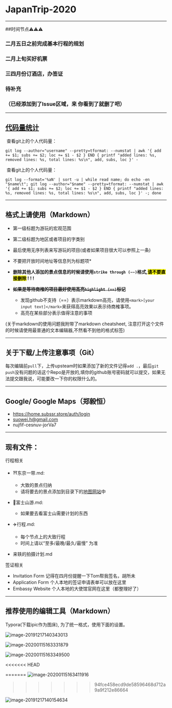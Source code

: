 # JapanTrip-2020
---
##时间节点⚠️⚠️⚠️
### 二月五日之前完成基本行程的规划
### 二月上旬买好机票
### 三四月份订酒店，办签证
### 待补充

### （已经添加到了Issue区域，来 你看到了就删了吧）

---

## [代码量统计](https://segmentfault.com/a/1190000008542123)

​	查看git上的个人代码量：

```
git log --author="username" --pretty=tformat: --numstat | awk '{ add += $1; subs += $2; loc += $1 - $2 } END { printf "added lines: %s, removed lines: %s, total lines: %s\n", add, subs, loc }' -
```

​	查看git上的个人代码量：

```
git log --format='%aN' | sort -u | while read name; do echo -en "$name\t"; git log --author="$name" --pretty=tformat: --numstat | awk '{ add += $1; subs += $2; loc += $1 - $2 } END { printf "added lines: %s, removed lines: %s, total lines: %s\n", add, subs, loc }' -; done
```

---

## 格式上请使用（Markdown）
- 第一级标题为游玩的宏观范围

- 第二级标题为地区或者项目的字类别

- 最后使用无序列表来写游玩的项目(或者如果项目很大可以参照上一条)

- 不要把开放时间地址等信息列为标题项*
-  **删除其他人添加的景点信息的时候请使用`strike through (~~)`格式,<mark>请不要直接删除</mark> ! ! !**
- ~~**如果是等待商榷的项目最好使用高亮`highlight (==)`标记**~~
    - 发现github不支持（==）表示markdown高亮，请使用`<mark>[your input text]</mark>`来获得高亮效果以表示待商榷事项。
    - 高亮在某些部分表示值得注意的事项

(关于markdown的使用问题我附带了markdown cheatsheet, 注意打开这个文件的时候请使用最普通的文本编辑器,不然看不到他的格式标签)

---

## 关于下载/上传注意事项（Git）

每次编辑前`pull`下，上传upsteam时如果添加了新的文件记得`add .`，最后`git push`没有问题的话这个Repo是开放的,填你的github账号密码就可以提交，如果无法提交跟我说，可能要改一下你的权限什么的。

---

## Google/ Google Maps（郑毅恒）

- https://home.subssr.store/auth/login 
- suowei.h@gmail.com 
- nujfif-cesnuv-jorVa7

---

## 现有文件：

行程相关

- ⛩东京一带.md: 
    - 大致的景点归纳
    - 请将要去的景点添加到目录下的[地图网站](https://drive.google.com/open?id=1dLZIDPDTCEggfbseCkc7ACiNJ22XU7Aw&usp=sharing)中

- 🗻富士山游.md:
    - 如果要去看富士山需要计划的东西

- ✈️行程.md:
    - 每个节点上的大致行程
    - 时间上请以“至多/最晚/最久/最慢” 为准
- 来轶的拍摄计划.md


签证相关

- Invitation Form 记得在四月份提醒一下Tom帮我签名，胡所未
- Application Form 个人本地的签证申请表单可以放在这里
- Embassy Website 个人本地的大使馆官网在这里（都整理好了）

---

## 推荐使用的编辑工具（Markdown） 

  Typora(下载ipic作为图床), 为了统一格式，使用下面的设置。

![image-20191217140343013](https://tva1.sinaimg.cn/large/006tNbRwgy1g9zonynh8lj30jq0jo0zo.jpg)

![image-20200115163331879](https://tva1.sinaimg.cn/large/006tNbRwly1gaxbyqvdopj31240q8tb5.jpg)

![image-20200115163349500](https://tva1.sinaimg.cn/large/006tNbRwly1gaxbz1cum4j31320qwwjc.jpg)

<<<<<<< HEAD

=======
![image-20200115163411916](https://tva1.sinaimg.cn/large/006tNbRwly1gaxbzfiuu9j312o0puaec.jpg)
>>>>>>> 94fce458ecd9de58596468d712a9a9f212e86664

![image-20191217140154634](https://tva1.sinaimg.cn/large/006tNbRwgy1g9zom3bz4vj30os0bw48f.jpg)
